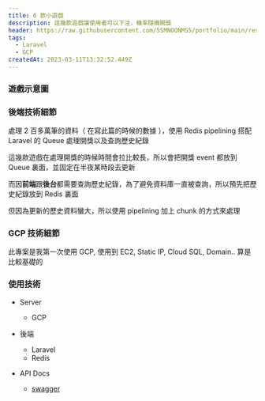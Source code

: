 ```yaml
---
title: 6 款小遊戲
description: 這幾款遊戲讓使用者可以下注，機率隨機開獎
header: https://raw.githubusercontent.com/5SMNOONMS5/portfolio/main/resources/projects/newoil3/newoil3_1.png
tags: 
  - Laravel
  - GCP
createdAt: 2023-03-11T13:32:52.449Z
---
```


### 遊戲示意圖

<smart-figure src="https://raw.githubusercontent.com/5SMNOONMS5/portfolio/main/resources/projects/game/game1.png"></smart-figure>
<smart-figure src="https://raw.githubusercontent.com/5SMNOONMS5/portfolio/main/resources/projects/game/game2.png"></smart-figure>
<smart-figure src="https://raw.githubusercontent.com/5SMNOONMS5/portfolio/main/resources/projects/game/game3.png"></smart-figure>
<smart-figure src="https://raw.githubusercontent.com/5SMNOONMS5/portfolio/main/resources/projects/game/game4.png"></smart-figure>
<smart-figure src="https://raw.githubusercontent.com/5SMNOONMS5/portfolio/main/resources/projects/game/game5.png"></smart-figure>
<smart-figure src="https://raw.githubusercontent.com/5SMNOONMS5/portfolio/main/resources/projects/game/game6.png"></smart-figure>

### 後端技術細節

處理 2 百多萬筆的資料（ 在寫此篇的時候的數據 ），使用 Redis pipelining 搭配 Laravel 的 Queue 處理開獎以及查詢歷史紀錄

這幾款遊戲在處理開獎的時候時間會拉比較長，所以會把開獎 event 都放到 Queue 裏面，並固定在半夜某時段去更新

而因**前端**跟**後台**都需要查詢歷史紀錄，為了避免資料庫一直被查詢，所以預先把歷史紀錄放到 Redis 裏面

但因為更新的歷史資料蠻大，所以使用 pipelining 加上 chunk 的方式來處理

### GCP 技術細節

此專案是我第一次使用 GCP, 使用到 EC2, Static IP, Cloud SQL, Domain.. 算是比較基礎的

### 使用技術

* Server
  * GCP

* 後端
	- Laravel
	- Redis

* API Docs
  - [swagger](https://swagger.io/)
